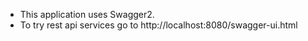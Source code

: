 * This application uses Swagger2.
* To try rest api services go to http://localhost:8080/swagger-ui.html 